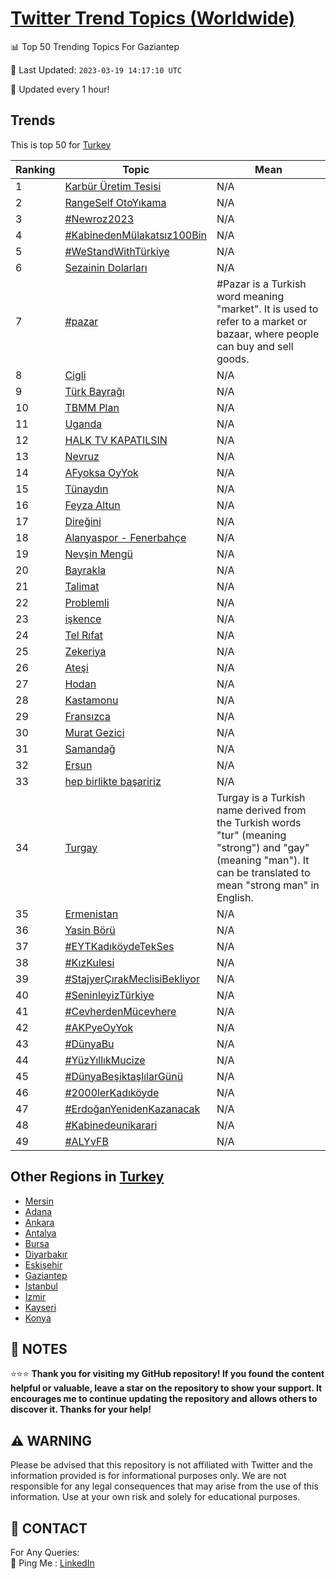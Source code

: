 [Twitter Trend Topics (Worldwide)](https://github.com/ErcinDedeoglu/Twitter-Trend-Topics)
==========


📊 Top 50 Trending Topics For Gaziantep

📆 Last Updated: `2023-03-19 14:17:10 UTC`

🔧 Updated every 1 hour!


## Trends

This is top 50 for [Turkey](</Turkey>)

| Ranking | Topic | Mean |
| ------- | ------------ | ------------ |
| 1 | [Karbür Üretim Tesisi](http://twitter.com/search?q=Karb%c3%bcr+%c3%9cretim+Tesisi) | N/A |
| 2 | [RangeSelf OtoYıkama](http://twitter.com/search?q=RangeSelf+OtoY%c4%b1kama) | N/A |
| 3 | [#Newroz2023](http://twitter.com/search?q=%23Newroz2023) | N/A |
| 4 | [#KabinedenMülakatsız100Bin](http://twitter.com/search?q=%23KabinedenM%c3%bclakats%c4%b1z100Bin) | N/A |
| 5 | [#WeStandWithTürkiye](http://twitter.com/search?q=%23WeStandWithT%c3%bcrkiye) | N/A |
| 6 | [Sezainin Dolarları](http://twitter.com/search?q=Sezainin+Dolarlar%c4%b1) | N/A |
| 7 | [#pazar](http://twitter.com/search?q=%23pazar) | #Pazar is a Turkish word meaning "market". It is used to refer to a market or bazaar, where people can buy and sell goods. |
| 8 | [Cigli](http://twitter.com/search?q=Cigli) | N/A |
| 9 | [Türk Bayrağı](http://twitter.com/search?q=T%c3%bcrk+Bayra%c4%9f%c4%b1) | N/A |
| 10 | [TBMM Plan](http://twitter.com/search?q=TBMM+Plan) | N/A |
| 11 | [Uganda](http://twitter.com/search?q=Uganda) | N/A |
| 12 | [HALK TV KAPATILSIN](http://twitter.com/search?q=HALK+TV+KAPATILSIN) | N/A |
| 13 | [Nevruz](http://twitter.com/search?q=Nevruz) | N/A |
| 14 | [AFyoksa OyYok](http://twitter.com/search?q=AFyoksa+OyYok) | N/A |
| 15 | [Tünaydın](http://twitter.com/search?q=T%c3%bcnayd%c4%b1n) | N/A |
| 16 | [Feyza Altun](http://twitter.com/search?q=Feyza+Altun) | N/A |
| 17 | [Direğini](http://twitter.com/search?q=Dire%c4%9fini) | N/A |
| 18 | [Alanyaspor - Fenerbahçe](http://twitter.com/search?q=Alanyaspor+-+Fenerbah%c3%a7e) | N/A |
| 19 | [Nevşin Mengü](http://twitter.com/search?q=Nev%c5%9fin+Meng%c3%bc) | N/A |
| 20 | [Bayrakla](http://twitter.com/search?q=Bayrakla) | N/A |
| 21 | [Talimat](http://twitter.com/search?q=Talimat) | N/A |
| 22 | [Problemli](http://twitter.com/search?q=Problemli) | N/A |
| 23 | [işkence](http://twitter.com/search?q=i%c5%9fkence) | N/A |
| 24 | [Tel Rıfat](http://twitter.com/search?q=Tel+R%c4%b1fat) | N/A |
| 25 | [Zekeriya](http://twitter.com/search?q=Zekeriya) | N/A |
| 26 | [Ateşi](http://twitter.com/search?q=Ate%c5%9fi) | N/A |
| 27 | [Hodan](http://twitter.com/search?q=Hodan) | N/A |
| 28 | [Kastamonu](http://twitter.com/search?q=Kastamonu) | N/A |
| 29 | [Fransızca](http://twitter.com/search?q=Frans%c4%b1zca) | N/A |
| 30 | [Murat Gezici](http://twitter.com/search?q=Murat+Gezici) | N/A |
| 31 | [Samandağ](http://twitter.com/search?q=Samanda%c4%9f) | N/A |
| 32 | [Ersun](http://twitter.com/search?q=Ersun) | N/A |
| 33 | [hep birlikte başaririz](http://twitter.com/search?q=hep+birlikte+ba%c5%9faririz) | N/A |
| 34 | [Turgay](http://twitter.com/search?q=Turgay) | Turgay is a Turkish name derived from the Turkish words "tur" (meaning "strong") and "gay" (meaning "man"). It can be translated to mean "strong man" in English. |
| 35 | [Ermenistan](http://twitter.com/search?q=Ermenistan) | N/A |
| 36 | [Yasin Börü](http://twitter.com/search?q=Yasin+B%c3%b6r%c3%bc) | N/A |
| 37 | [#EYTKadıköydeTekSes](http://twitter.com/search?q=%23EYTKad%c4%b1k%c3%b6ydeTekSes) | N/A |
| 38 | [#KızKulesi](http://twitter.com/search?q=%23K%c4%b1zKulesi) | N/A |
| 39 | [#StajyerÇırakMeclisiBekliyor](http://twitter.com/search?q=%23Stajyer%c3%87%c4%b1rakMeclisiBekliyor) | N/A |
| 40 | [#SeninleyizTürkiye](http://twitter.com/search?q=%23SeninleyizT%c3%bcrkiye) | N/A |
| 41 | [#CevherdenMücevhere](http://twitter.com/search?q=%23CevherdenM%c3%bccevhere) | N/A |
| 42 | [#AKPyeOyYok](http://twitter.com/search?q=%23AKPyeOyYok) | N/A |
| 43 | [#DünyaBu](http://twitter.com/search?q=%23D%c3%bcnyaBu) | N/A |
| 44 | [#YüzYıllıkMucize](http://twitter.com/search?q=%23Y%c3%bczY%c4%b1ll%c4%b1kMucize) | N/A |
| 45 | [#DünyaBeşiktaşlılarGünü](http://twitter.com/search?q=%23D%c3%bcnyaBe%c5%9fikta%c5%9fl%c4%b1larG%c3%bcn%c3%bc) | N/A |
| 46 | [#2000lerKadıköyde](http://twitter.com/search?q=%232000lerKad%c4%b1k%c3%b6yde) | N/A |
| 47 | [#ErdoğanYenidenKazanacak](http://twitter.com/search?q=%23Erdo%c4%9fanYenidenKazanacak) | N/A |
| 48 | [#Kabinedeunikarari](http://twitter.com/search?q=%23Kabinedeunikarari) | N/A |
| 49 | [#ALYvFB](http://twitter.com/search?q=%23ALYvFB) | N/A |



## Other Regions in [Turkey](</Turkey>)

* [Mersin](</Turkey/Mersin.md>)
* [Adana](</Turkey/Adana.md>)
* [Ankara](</Turkey/Ankara.md>)
* [Antalya](</Turkey/Antalya.md>)
* [Bursa](</Turkey/Bursa.md>)
* [Diyarbakır](</Turkey/Diyarbakır.md>)
* [Eskişehir](</Turkey/Eskişehir.md>)
* [Gaziantep](</Turkey/Gaziantep.md>)
* [Istanbul](</Turkey/Istanbul.md>)
* [Izmir](</Turkey/Izmir.md>)
* [Kayseri](</Turkey/Kayseri.md>)
* [Konya](</Turkey/Konya.md>)



## 📝 NOTES

⭐⭐⭐ **Thank you for visiting my GitHub repository! If you found the content helpful or valuable, leave a star on the repository to show your support. It encourages me to continue updating the repository and allows others to discover it. Thanks for your help!**


## ⚠️ WARNING

Please be advised that this repository is not affiliated with Twitter and the information provided is for informational purposes only. We are not responsible for any legal consequences that may arise from the use of this information. Use at your own risk and solely for educational purposes.


## 📨 CONTACT

 For Any Queries:  
            🏓 Ping Me : [LinkedIn](https://www.linkedin.com/in/ercindedeoglu/)
